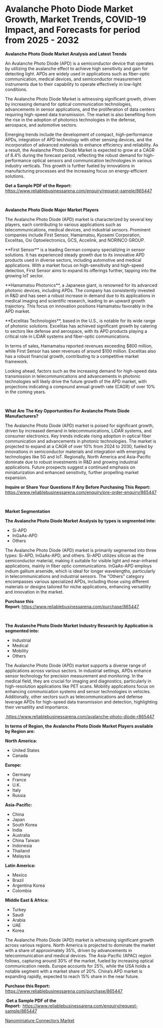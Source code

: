 <p><h1>Avalanche Photo Diode Market Growth, Market Trends, COVID-19 Impact, and Forecasts for period from 2025 - 2032</h1></p><p><strong>Avalanche Photo Diode Market Analysis and Latest Trends</strong></p>
<p><p>An Avalanche Photo Diode (APD) is a semiconductor device that operates by utilizing the avalanche effect to achieve high sensitivity and gain for detecting light. APDs are widely used in applications such as fiber-optic communication, medical devices, and semiconductor measurement instruments due to their capability to operate effectively in low-light conditions.</p><p>The Avalanche Photo Diode Market is witnessing significant growth, driven by increasing demand for optical communication technologies, advancements in sensor applications, and the proliferation of data centers requiring high-speed data transmission. The market is also benefiting from the rise in the adoption of photonics technologies in the defense, aerospace, and automotive sectors.</p><p>Emerging trends include the development of compact, high-performance APDs, integration of APD technology with other sensing devices, and the incorporation of advanced materials to enhance efficiency and reliability. As a result, the Avalanche Photo Diode Market is expected to grow at a CAGR of 8.4% during the forecast period, reflecting the robust demand for high-performance optical sensors and communication technologies in various industry verticals. This growth is further fueled by innovations in manufacturing processes and the increasing focus on energy-efficient solutions.</p></p>
<p><strong>Get a Sample PDF of the Report:&nbsp;</strong> <a href="https://www.reliablebusinessarena.com/enquiry/request-sample/865447?utm_campaign=1789&utm_medium=2&utm_source=Github&utm_content=ia&utm_term=11022025&utm_id=avalanche-photo-diode">https://www.reliablebusinessarena.com/enquiry/request-sample/865447</a></p>
<p>&nbsp;</p>
<p><strong>Avalanche Photo Diode Major Market Players</strong></p>
<p><p>The Avalanche Photo Diode (APD) market is characterized by several key players, each contributing to various applications such as telecommunications, medical devices, and industrial sensors. Prominent companies include First Sensor, Hamamatsu, Kyosemi Corporation, Excelitas, Osi Optoelectronics, GCS, Accelink, and NORINCO GROUP.</p><p>**First Sensor** is a leading German company specializing in sensor solutions. It has experienced steady growth due to its innovative APD products used in diverse sectors, including automotive and medical applications. With a market focus on high-sensitivity and high-speed detection, First Sensor aims to expand its offerings further, tapping into the growing IoT sector.</p><p>**Hamamatsu Photonics**, a Japanese giant, is renowned for its advanced photonic devices, including APDs. The company has consistently invested in R&D and has seen a robust increase in demand due to its applications in medical imaging and scientific research, leading to an upward growth trajectory. This focus on innovation positions Hamamatsu favorably in the APD market.</p><p>**Excelitas Technologies**, based in the U.S., is notable for its wide range of photonic solutions. Excelitas has achieved significant growth by catering to sectors like defense and aerospace, with its APD products playing a critical role in LIDAR systems and fiber-optic communications. </p><p>In terms of sales, Hamamatsu reported revenues exceeding $800 million, while First Sensor has seen revenues of around $100 million. Excelitas also has a robust financial growth, contributing to a competitive market framework.</p><p>Looking ahead, factors such as the increasing demand for high-speed data transmission in telecommunications and advancements in photonic technologies will likely drive the future growth of the APD market, with projections indicating a compound annual growth rate (CAGR) of over 10% in the coming years.</p></p>
<p>&nbsp;</p>
<p><strong>What Are The Key Opportunities For Avalanche Photo Diode Manufacturers?</strong></p>
<p><p>The Avalanche Photo Diode (APD) market is poised for significant growth, driven by increased demand in telecommunications, LiDAR systems, and consumer electronics. Key trends indicate rising adoption in optical fiber communication and advancements in photonic technologies. The market is projected to expand at a CAGR of over 10% from 2024 to 2030, fueled by innovations in semiconductor materials and integration with emerging technologies like 5G and IoT. Regionally, North America and Asia-Pacific dominate due to robust investments in R&D and growing industrial applications. Future prospects suggest a continued emphasis on miniaturization and enhanced sensitivity, further propelling market expansion.</p></p>
<p><strong>Inquire or Share Your Questions If Any Before Purchasing This Report:</strong> <a href="https://www.reliablebusinessarena.com/enquiry/pre-order-enquiry/865447?utm_campaign=1789&utm_medium=2&utm_source=Github&utm_content=ia&utm_term=11022025&utm_id=avalanche-photo-diode">https://www.reliablebusinessarena.com/enquiry/pre-order-enquiry/865447</a></p>
<p>&nbsp;</p>
<p><strong>Market Segmentation</strong></p>
<p><strong>The Avalanche Photo Diode Market Analysis by types is segmented into:</strong></p>
<p><ul><li>Si-APD</li><li>InGaAs-APD</li><li>Others</li></ul></p>
<p><p>The Avalanche Photo Diode (APD) market is primarily segmented into three types: Si-APD, InGaAs-APD, and others. Si-APD utilizes silicon as the semiconductor material, making it suitable for visible light and near-infrared applications, mainly in fiber optic communications. InGaAs-APD employs indium gallium arsenide, which is ideal for longer wavelengths, particularly in telecommunications and industrial sensors. The "Others" category encompasses various specialized APDs, including those using different materials or designs tailored for niche applications, enhancing versatility and innovation in the market.</p></p>
<p><strong>Purchase this Report:&nbsp;</strong><a href="https://www.reliablebusinessarena.com/purchase/865447?utm_campaign=1789&utm_medium=2&utm_source=Github&utm_content=ia&utm_term=11022025&utm_id=avalanche-photo-diode">https://www.reliablebusinessarena.com/purchase/865447</a></p>
<p>&nbsp;</p>
<p><strong>The Avalanche Photo Diode Market Industry Research by Application is segmented into:</strong></p>
<p><ul><li>Industrial</li><li>Medical</li><li>Mobility</li><li>Others</li></ul></p>
<p><p>The Avalanche Photo Diode (APD) market supports a diverse range of applications across various sectors. In industrial settings, APDs enhance sensor technology for precision measurement and monitoring. In the medical field, they are crucial for imaging and diagnostics, particularly in high-resolution applications like PET scans. Mobility applications focus on enhancing communication systems and sensor technologies in vehicles. Additionally, other sectors such as telecommunications and defense leverage APDs for high-speed data transmission and detection, highlighting their versatility and importance.</p></p>
<p><a href="https://www.reliablebusinessarena.com/avalanche-photo-diode-r865447?utm_campaign=1789&utm_medium=2&utm_source=Github&utm_content=ia&utm_term=11022025&utm_id=avalanche-photo-diode">&nbsp;https://www.reliablebusinessarena.com/avalanche-photo-diode-r865447</a></p>
<p><strong>In terms of Region, the Avalanche Photo Diode Market Players available by Region are:</strong></p>
<p>
    <p> <strong> North America: </strong>
        <ul>
            <li>United States</li>
            <li>Canada</li>
        </ul>
        </p> 
    <p> <strong> Europe: </strong>
        <ul>
            <li>Germany</li>
            <li>France</li>
            <li>U.K.</li>
            <li>Italy</li>
            <li>Russia</li>
        </ul>
        </p> 
    <p> <strong> Asia-Pacific: </strong>
        <ul>
            <li>China</li>
            <li>Japan</li>
            <li>South Korea</li>
            <li>India</li>
            <li>Australia</li>
            <li>China Taiwan</li>
            <li>Indonesia</li>
            <li>Thailand</li>
            <li>Malaysia</li>
        </ul>
        </p> 
    <p> <strong> Latin America: </strong>
        <ul>
            <li>Mexico</li>
            <li>Brazil</li>
            <li>Argentina Korea</li>
            <li>Colombia</li>
        </ul>
        </p> 
    <p> <strong> Middle East & Africa: </strong>
        <ul>
            <li>Turkey</li>
            <li>Saudi</li>
            <li>Arabia</li>
            <li>UAE</li>
            <li>Korea</li>
        </ul>
    </p>
    </p>
<p><p>The Avalanche Photo Diode (APD) market is witnessing significant growth across various regions. North America is projected to dominate the market with a share of approximately 35%, driven by advancements in telecommunication and medical devices. The Asia-Pacific (APAC) region follows, capturing around 30% of the market, fueled by increasing optical communication needs. Europe accounts for 25%, while the USA holds a notable segment with a market share of 20%. China’s APD market is expanding rapidly, expected to reach 15% share in the near future.</p></p>
<p><strong>Purchase this Report: </strong><a href="https://www.reliablebusinessarena.com/purchase/865447?utm_campaign=1789&utm_medium=2&utm_source=Github&utm_content=ia&utm_term=11022025&utm_id=avalanche-photo-diode">https://www.reliablebusinessarena.com/purchase/865447</a></p>
<p>&nbsp;<strong>Get a Sample PDF of the Report:&nbsp;&nbsp;</strong><a href="https://www.reliablebusinessarena.com/enquiry/request-sample/865447?utm_campaign=1789&utm_medium=2&utm_source=Github&utm_content=ia&utm_term=11022025&utm_id=avalanche-photo-diode">https://www.reliablebusinessarena.com/enquiry/request-sample/865447</a></p>
<p><strong></strong></p>
<p><p><a href="https://github.com/marlanamarvn/Market-Research-Report-List-1/blob/main/nanominiature-connectors-market.md?utm_campaign=1789&utm_medium=2&utm_source=Github&utm_content=ia&utm_term=11022025&utm_id=avalanche-photo-diode">Nanominiature Connectors Market</a></p></p>